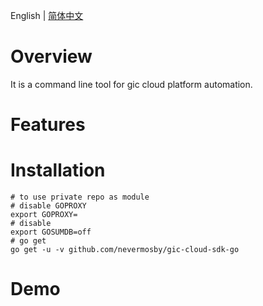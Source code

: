 English | [简体中文](README-CN.md)

# Overview

It is a command line tool for gic cloud platform automation.

# Features

# Installation

```shell
# to use private repo as module
# disable GOPROXY
export GOPROXY=
# disable 
export GOSUMDB=off
# go get
go get -u -v github.com/nevermosby/gic-cloud-sdk-go

```

# Demo